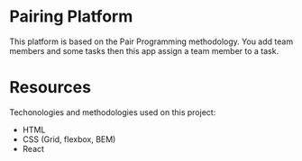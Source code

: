 # Pairing Platform
This platform is based on the Pair Programming methodology. You add team members and some tasks then this app assign a team member to a task.

# Resources
Techonologies and methodologies used on this project:

* HTML
* CSS (Grid, flexbox, BEM)
* React